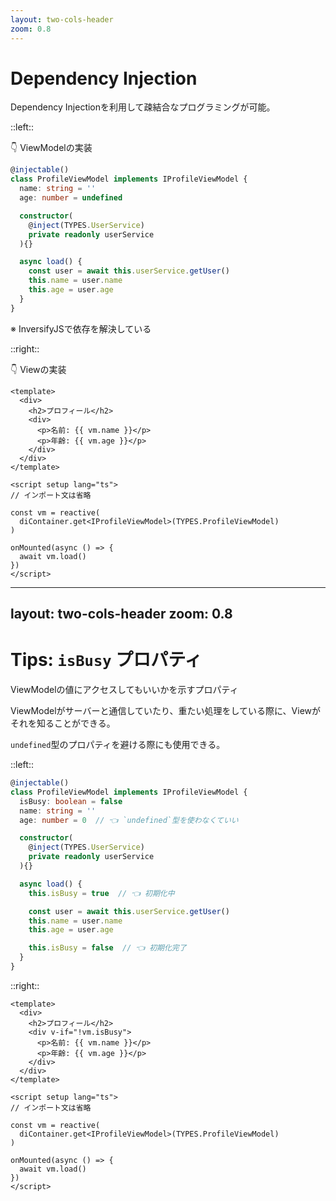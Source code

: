 ```yaml
---
layout: two-cols-header
zoom: 0.8
---
```


# Dependency Injection

Dependency Injectionを利用して疎結合なプログラミングが可能。

::left::

👇 ViewModelの実装

```ts
@injectable()
class ProfileViewModel implements IProfileViewModel {
  name: string = ''
  age: number = undefined

  constructor(
    @inject(TYPES.UserService)
    private readonly userService
  ){}

  async load() {
    const user = await this.userService.getUser()
    this.name = user.name
    this.age = user.age
  }
}
```

※ InversifyJSで依存を解決している


::right::

👇 Viewの実装

```vue
<template>
  <div>
    <h2>プロフィール</h2>
    <div>
      <p>名前: {{ vm.name }}</p>
      <p>年齢: {{ vm.age }}</p>
    </div>
  </div>
</template>

<script setup lang="ts">
// インポート文は省略

const vm = reactive(
  diContainer.get<IProfileViewModel>(TYPES.ProfileViewModel)
)

onMounted(async () => {
  await vm.load()
})
</script>
```

---
layout: two-cols-header
zoom: 0.8
---

# Tips: `isBusy` プロパティ

ViewModelの値にアクセスしてもいいかを示すプロパティ

ViewModelがサーバーと通信していたり、重たい処理をしている際に、Viewがそれを知ることができる。

`undefined`型のプロパティを避ける際にも使用できる。

::left::

```ts {*|12-20|3-5|*}
@injectable()
class ProfileViewModel implements IProfileViewModel {
  isBusy: boolean = false
  name: string = ''
  age: number = 0  // 👈 `undefined`型を使わなくていい

  constructor(
    @inject(TYPES.UserService)
    private readonly userService
  ){}

  async load() {
    this.isBusy = true  // 👈 初期化中

    const user = await this.userService.getUser()
    this.name = user.name
    this.age = user.age

    this.isBusy = false  // 👈 初期化完了
  }
}
```

::right::

```vue {*|18-20|4-7|*}
<template>
  <div>
    <h2>プロフィール</h2>
    <div v-if="!vm.isBusy">
      <p>名前: {{ vm.name }}</p>
      <p>年齢: {{ vm.age }}</p>
    </div>
  </div>
</template>

<script setup lang="ts">
// インポート文は省略

const vm = reactive(
  diContainer.get<IProfileViewModel>(TYPES.ProfileViewModel)
)

onMounted(async () => {
  await vm.load()
})
</script>
```




